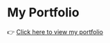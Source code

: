 # My Portfolio

👉 [Click here to view my portfolio][link]

[link]: https://jiane-si.github.io/my-portfolio/